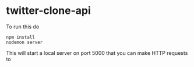 # twitter-clone-api

To run this do 
```
npm install
nodemon server
```

This will start a local server on port 5000 that you can make HTTP requests to